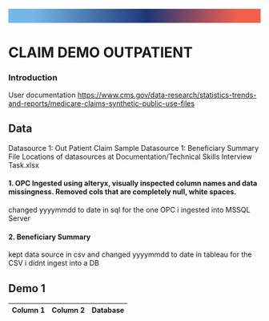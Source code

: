 
![RibbonLarge](Documentation/RibbonLarge.png)

# CLAIM DEMO OUTPATIENT

### **Introduction**
User documentation
https://www.cms.gov/data-research/statistics-trends-and-reports/medicare-claims-synthetic-public-use-files



## **Data**
Datasource 1: Out Patient Claim Sample
Datasource 1: Beneficiary Summary File
Locations of datasources at Documentation/Technical Skills Interview Task.xlsx


#### 1. OPC Ingested using alteryx, visually inspected column names and data missingness. Removed cols that are completely null, white spaces.
changed yyyymmdd to date in sql for the one OPC i ingested into MSSQL Server

#### 2. Beneficiary Summary
kept data source in csv and changed yyyymmdd to date in tableau for the CSV i didnt ingest into a DB



## Demo 1
Column 1 | Column 2 | Database
------------ | ------------- | -------------